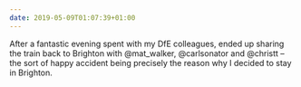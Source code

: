 ```yaml
---
date: 2019-05-09T01:07:39+01:00
---
```

After a fantastic evening spent with my DfE colleagues, ended up sharing the train back to Brighton with @mat_walker, @carlsonator and @christt – the sort of happy accident being precisely the reason why I decided to stay in Brighton.
